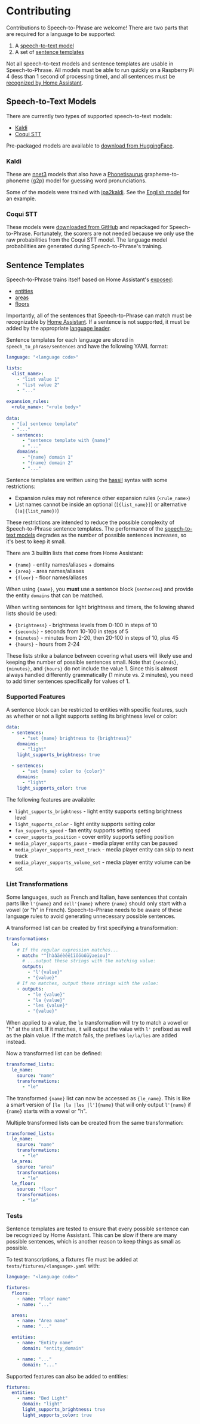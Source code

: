 # Contributing

Contributions to Speech-to-Phrase are welcome! There are two parts that are required for a language to be supported:

1. A [speech-to-text model](#speech-to-text-models)
2. A set of [sentence templates](#snetence-templates)

Not all speech-to-text models and sentence templates are usable in Speech-to-Phrase. All models must be able to run quickly on a Raspberry Pi 4 (less than 1 second of processing time), and all sentences must be [recognized by Home Assistant](https://github.com/home-assistant/intents/).


## Speech-to-Text Models

There are currently two types of supported speech-to-text models:

* [Kaldi][kaldi]
* [Coqui STT][coqui-stt]

Pre-packaged models are available to [download from HuggingFace][model-download].

### Kaldi

These are [nnet3][] models that also have a [Phonetisaurus][] grapheme-to-phoneme (g2p) model for guessing word pronunciations. 

Some of the models were trained with [ipa2kaldi][]. See the [English model][english-model] for an example.

### Coqui STT

These models were [downloaded from GitHub][coqui-models] and repackaged for Speech-to-Phrase. Fortunately, the scorers are not needed because we only use the raw probabilities from the Coqui STT model. The language model probabilities are generated during Speech-to-Phrase's training.

<!----------------------------------------------------------------------------->

## Sentence Templates

Speech-to-Phrase trains itself based on Home Assistant's [exposed][]:

* [entities][]
* [areas][area]
* [floors][floor]

Importantly, all of the sentences that Speech-to-Phrase can match must be recognizable by [Home Assistant][intents]. If a sentence is not supported, it must be added by the appropriate [language leader][language-leaders].

Sentence templates for each language are stored in `speech_to_phrase/sentences` and have the following YAML format:

```yaml
language: "<language code>"

lists:
  <list_name>:
    - "list value 1"
    - "list value 2"
    - "..."
    
expansion_rules:
  <rule_name>: "<rule body>"
    
data:
  - "[a] sentence template"
  - "..."
  - sentences:
      - "sentence template with {name}"
      - "..."
    domains:
      - "{name} domain 1"
      - "{name} domain 2"
      - "..."
```

Sentence templates are written using the [hassil][hassil-syntax] syntax with some restrictions:

* Expansion rules may not reference other expansion rules (`<rule_name>`)
* List names cannot be inside an optional (`[{list_name}]`) or alternative (`(a|{list_name})`)

These restrictions are intended to reduce the possible complexity of Speech-to-Phrase sentence templates. The performance of the [speech-to-text models](#speech-to-text-models) degrades as the number of possible sentences increases, so it's best to keep it small.

There are 3 builtin lists that come from Home Assistant:

* `{name}` - entity names/aliases + domains
* `{area}` - area names/aliases
* `{floor}` - floor names/aliases

When using `{name}`, you **must** use a sentence block (`sentences`) and provide the entity `domains` that can be matched. 

When writing sentences for light brightness and timers, the following shared lists should be used:

* `{brightness}` - brightness levels from 0-100 in steps of 10
* `{seconds}` - seconds from 10-100 in steps of 5
* `{minutes}` - minutes from 2-20, then 20-100 in steps of 10, plus 45
* `{hours}` - hours from 2-24

These lists strike a balance between covering what users will likely use and keeping the number of possible sentences small. Note that `{seconds}`, `{minutes}`, and `{hours}` do not include the value 1. Since this is almost always handled differently grammatically (1 minute vs. 2 minutes), you need to add timer sentences specifically for values of 1.

### Supported Features

A sentence block can be restricted to entities with specific features, such as whether or not a light supports setting its brightness level or color:

```yaml
data:
  - sentences:
      - "set {name} brightness to {brightness}"
    domains:
      - "light"
    light_supports_brightness: true

  - sentences:
      - "set {name} color to {color}"
    domains:
      - "light"
    light_supports_color: true
```

The following features are available:

* `light_supports_brightness` - light entity supports setting brightness level
* `light_supports_color` - light entity supports setting color
* `fan_supports_speed` - fan entity supports setting speed
* `cover_supports_position` - cover entity supports setting position
* `media_player_supports_pause` - media player entity can be paused
* `media_player_supports_next_track` - media player entity can skip to next track
* `media_player_supports_volume_set` - media player entity volume can be set

### List Transformations

Some languages, such as French and Italian, have sentences that contain parts like `l'{name}` and `dell'{name}` where `{name}` should only start with a vowel (or "h" in French). Speech-to-Phrase needs to be aware of these language rules to avoid generating unnecessary possible sentences.

A transformed list can be created by first specifying a transformation:

```yaml
transformations:
  le:
    # If the regular expression matches...
    - match: "^[hàâäéèêëîïôöùûüÿaeiou]"
      # ...output these strings with the matching value:
      outputs:
        - "l'{value}"
        - "{value}"
    # If no matches, output these strings with the value:
    - outputs:
        - "le {value}"
        - "la {value}"
        - "les {value}"
        - "{value}"
```

When applied to a value, the `le` transformation will try to match a vowel or "h" at the start. If it matches, it will output the value with `l'` prefixed as well as the plain value. If the match fails, the prefixes `le/la/les` are added instead.

Now a transformed list can be defined:

```yaml
transformed_lists:
  le_name:
    source: "name"
    transformations:
      - "le"
```

The transformed `{name}` list can now be accessed as `{le_name}`. This is like a smart version of `[le |la |les |l']{name}` that will only output `l'{name}` if `{name}` starts with a vowel or "h".

Multiple transformed lists can be created from the same transformation:

```yaml
transformed_lists:
  le_name:
    source: "name"
    transformations:
      - "le"
  le_area:
    source: "area"
    transformations:
      - "le"
  le_floor:
    source: "floor"
    transformations:
      - "le"
```

### Tests

Sentence templates are tested to ensure that every possible sentence can be recognized by Home Assistant. This can be slow if there are many possible sentences, which is another reason to keep things as small as possible.

To test transcriptions, a fixtures file must be added at `tests/fixtures/<language>.yaml` with:

```yaml
language: "<language code>"

fixtures:
  floors:
    - name: "Floor name"
    - name: "..."

  areas:
    - name: "Area name"
    - name: "..."

  entities:
    - name: "Entity name"
      domain: "entity_domain"

    - name: "..."
      domain: "..."
```

Supported features can also be added to entities:

```yaml
fixtures:
  entities:
    - name: "Bed Light"
      domain: "light"
      light_supports_brightness: true
      light_supports_color: true
```


<!-- Links -->
[entities]: https://www.home-assistant.io/docs/configuration/entities_domains/
[area]: https://www.home-assistant.io/docs/organizing/#area
[floor]: https://www.home-assistant.io/docs/organizing/#floor
[exposed]: https://www.home-assistant.io/voice_control/voice_remote_expose_devices/
[intents]: https://github.com/home-assistant/intents
[language-leaders]: https://developers.home-assistant.io/docs/voice/language-leaders/
[kaldi]: https://kaldi-asr.org/
[coqui-stt]: https://stt.readthedocs.io/en/latest/
[nnet3]: https://kaldi-asr.org/doc/dnn3.html
[phonetisaurus]: https://github.com/AdolfVonKleist/Phonetisaurus
[model-download]: https://huggingface.co/datasets/rhasspy/rhasspy-speech/tree/main/models
[english-model]: https://huggingface.co/datasets/rhasspy/rhasspy-speech/resolve/main/models/en_US-rhasspy.tar.gz?download=true
[ipa2kaldi]: https://github.com/rhasspy/ipa2kaldi
[coqui-models]: https://github.com/coqui-ai/STT-models
[hassil]: https://github.com/home-assistant/hassil
[hassil-syntax]: https://github.com/home-assistant/hassil?tab=readme-ov-file#sentence-templates
